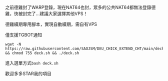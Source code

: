 之前德雞封了WARP登錄，現在NAT64也封，眾多的公共NAT64都無法登錄德雞，快被封完了...建議大家選擇其他VPS！

德雞續期專用腳本，實現自動續期，需自有VPS

僅支援TGBOT通知

```
wget -N https://raw.githubusercontent.com/SAOJSM/DEU_CHICK_EXTEND_CHT/main/deck.sh && chmod 755 deck.sh && ./deck.sh
```

進入選單方式```bash deck.sh```

歡迎多多STAR我的項目
